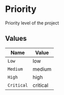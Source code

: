 # Priority

Priority level of the project


## Values

| Name       | Value      |
| ---------- | ---------- |
| `Low`      | low        |
| `Medium`   | medium     |
| `High`     | high       |
| `Critical` | critical   |